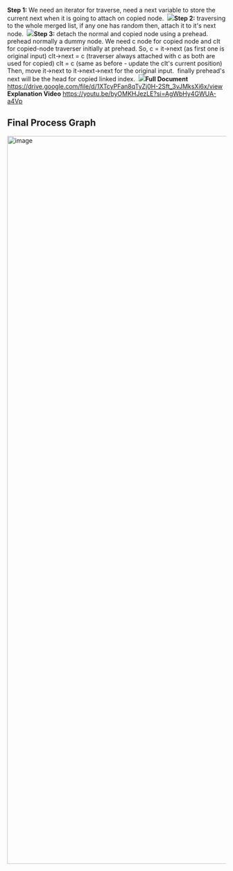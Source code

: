 **Step 1:**
We need an iterator for traverse, need a next variable to store the current next when it is going to attach on copied node.
​
![](http://github.com/Meshkat-Shadik/FlutterTextFieldDropDown/assets/31488481/e691a8c1-7507-40a3-b54f-0701438e88df)
​
​
​
**Step 2:**
traversing to the whole merged list, if any one has random then, attach it to it's next node.
​
![](http://github.com/Meshkat-Shadik/FlutterTextFieldDropDown/assets/31488481/239b3628-ac8c-465f-bfcf-b4835a3e2d19)
​
​
**Step 3:**
detach the normal and copied node using a prehead. prehead normally a dummy node.
We need c node for copied node and cIt for copied-node traverser initially at prehead. So,
c = it->next (as first one is original input)
cIt->next = c (traverser always attached with c as both are used for copied)
cIt = c (same as before - update the cIt's current position)
​
Then,
move it->next to it->next->next for the original input.
​
finally prehead's next will be the head for copied linked index.
​
![](http://github.com/Meshkat-Shadik/FlutterTextFieldDropDown/assets/31488481/02d246e7-9bfc-45bf-8eb2-0c29d98c5434)
​
​
**Full Document**
https://drive.google.com/file/d/1XTcyPFan8qTyZj0H-2Sft_3vJMksXi6x/view
​
**Explanation Video**
https://youtu.be/byOMKHJezLE?si=AgWbHy4GWUA-a4Vp
​

## Final Process Graph
<img width="1678" alt="image" src="https://github.com/Meshkat-Shadik/my_leetcode_practices/assets/31488481/149793a9-3a23-46db-b995-e06081c8b560">

​
​
​
​
